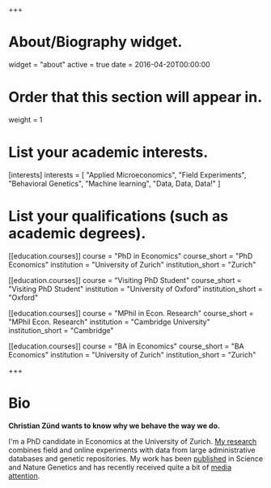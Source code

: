 +++
# About/Biography widget.
widget = "about"
active = true
date = 2016-04-20T00:00:00

# Order that this section will appear in.
weight = 1

# List your academic interests.
[interests]
  interests = [
    "Applied Microeconomics",
    "Field Experiments",
    "Behavioral Genetics",
    "Machine learning",
    "Data, Data, Data!"
  ]

# List your qualifications (such as academic degrees).
[[education.courses]]
  course = "PhD in Economics"
  course_short = "PhD Economics"
  institution = "University of Zurich"
  institution_short = "Zurich"

[[education.courses]]
  course = "Visiting PhD Student"
  course_short = "Visiting PhD Student"
  institution = "University of Oxford"
  institution_short = "Oxford"

[[education.courses]]
  course = "MPhil in Econ. Research"
  course_short = "MPhil Econ. Research"
  institution = "Cambridge University"
  institution_short = "Cambridge"

[[education.courses]]
  course = "BA in Economics"
  course_short = "BA Economics"
  institution = "University of Zurich"
  institution_short = "Zurich"


+++

# <span class="style-widget-title">Bio</span>

**Christian Zünd wants to know why we behave the way we do.**

I'm a PhD candidate in Economics at the University of Zurich. [My research](#projects) combines field and online experiments with data from large administrative databases and genetic repositories. My work has been [published](#featured) in Science and Nature Genetics and has recently received quite a bit of [media attention](/publication/cohn-2019).

<!--- **I will be joining the University of Oxford as a Research Fellow at the Saïd Business School in 2020.** --->
